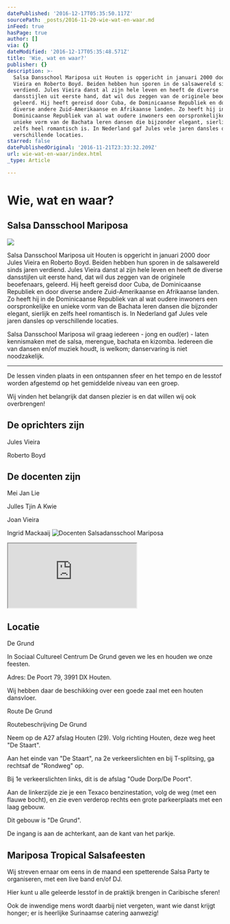 ```yaml
---
datePublished: '2016-12-17T05:35:50.117Z'
sourcePath: _posts/2016-11-20-wie-wat-en-waar.md
inFeed: true
hasPage: true
author: []
via: {}
dateModified: '2016-12-17T05:35:48.571Z'
title: 'Wie, wat en waar?'
publisher: {}
description: >-
  Salsa Dansschool Mariposa uit Houten is opgericht in januari 2000 door Jules
  Vieira en Roberto Boyd. Beiden hebben hun sporen in de salsawereld sinds jaren
  verdiend. Jules Vieira danst al zijn hele leven en heeft de diverse
  dansstijlen uit eerste hand, dat wil dus zeggen van de originele beoefenaars,
  geleerd. Hij heeft gereisd door Cuba, de Dominicaanse Republiek en door
  diverse andere Zuid-Amerikaanse en Afrikaanse landen. Zo heeft hij in de
  Dominicaanse Republiek van al wat oudere inwoners een oorspronkelijke en
  unieke vorm van de Bachata leren dansen die bijzonder elegant, sierlijk en
  zelfs heel romantisch is. In Nederland gaf Jules vele jaren dansles op
  verschillende locaties.
starred: false
datePublishedOriginal: '2016-11-21T23:33:32.209Z'
url: wie-wat-en-waar/index.html
_type: Article

---
```

# Wie, wat en waar?

## Salsa Dansschool Mariposa
![](https://the-grid-user-content.s3-us-west-2.amazonaws.com/0ea8c224-dada-43fe-bc62-bc42ebbe6b9a.jpg)

Salsa Dansschool Mariposa uit Houten is opgericht in januari 2000 door Jules Vieira en Roberto Boyd. Beiden hebben hun sporen in de salsawereld sinds jaren verdiend. Jules Vieira danst al zijn hele leven en heeft de diverse dansstijlen uit eerste hand, dat wil dus zeggen van de originele beoefenaars, geleerd. Hij heeft gereisd door Cuba, de Dominicaanse Republiek en door diverse andere Zuid-Amerikaanse en Afrikaanse landen. Zo heeft hij in de Dominicaanse Republiek van al wat oudere inwoners een oorspronkelijke en unieke vorm van de Bachata leren dansen die bijzonder elegant, sierlijk en zelfs heel romantisch is. In Nederland gaf Jules vele jaren dansles op verschillende locaties.

Salsa Dansschool Mariposa wil graag iedereen - jong en oud(er) - laten kennismaken met de salsa, merengue, bachata en kizomba. Iedereen die van dansen en/of muziek houdt, is welkom; danservaring is niet noodzakelijk.

---

De lessen vinden plaats in een ontspannen sfeer en het tempo en de lesstof worden afgestemd op het gemiddelde niveau van een groep.

Wij vinden het belangrijk dat dansen plezier is en dat willen wij ook overbrengen!

## De oprichters zijn

Jules Vieira

Roberto Boyd

## De docenten zijn

Mei Jan Lie

Julles Tjin A Kwie

Joan Vieira

Ingrid Mackaaij
![Docenten Salsadansschool Mariposa](https://the-grid-user-content.s3-us-west-2.amazonaws.com/6bfddabe-8b44-4610-8a43-ad05ecb1df60.jpg)

<iframe src="https://the-grid.github.io/ed-location/?latitude=20&amp;longitude=-35&amp;zoom=16&amp;address=De%20Grund%2C%20De%20Poort%2077%20-79%2C%20Houten%2C%203991%20Utrecht%2C%20Netherlands" style=""></iframe>

## Locatie

De Grund

In Sociaal Cultureel Centrum De Grund geven we les en houden we onze feesten.

Adres: De Poort 79, 3991 DX Houten.

Wij hebben daar de beschikking over een goede zaal met een houten dansvloer.

Route De Grund

Routebeschrijving De Grund

Neem op de A27 afslag Houten (29). Volg richting Houten, deze weg heet "De Staart".

Aan het einde van "De Staart", na 2e verkeerslichten en bij T-splitsing, ga rechtsaf de "Rondweg" op.

Bij 1e verkeerslichten links, dit is de afslag "Oude Dorp/De Poort".

Aan de linkerzijde zie je een Texaco benzinestation, volg de weg (met een flauwe bocht), en zie even verderop rechts een grote parkeerplaats met een laag gebouw.

Dit gebouw is "De Grund".

De ingang is aan de achterkant, aan de kant van het parkje.

## Mariposa Tropical Salsafeesten

Wij streven ernaar om eens in de maand een spetterende Salsa Party te organiseren, met een live band en/of DJ.

Hier kunt u alle geleerde lesstof in de praktijk brengen in Caribische sferen!

Ook de inwendige mens wordt daarbij niet vergeten, want wie danst krijgt honger; er is heerlijke Surinaamse catering aanwezig!